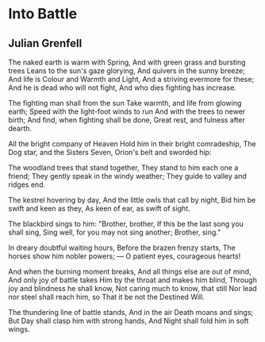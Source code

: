 # Into Battle
## Julian Grenfell
The naked earth is warm with Spring,
And with green grass and bursting trees
Leans to the sun's gaze glorying,
And quivers in the sunny breeze;
And life is Colour and Warmth and Light,
And a striving evermore for these;
And he is dead who will not fight,
And who dies fighting has increase.

The fighting man shall from the sun
Take warmth, and life from glowing earth;
Speed with the light-foot winds to run
And with the trees to newer birth;
And find, when fighting shall be done,
Great rest, and fulness after dearth.

All the bright company of Heaven
Hold him in their bright comradeship,
The Dog star, and the Sisters Seven,
Orion's belt and sworded hip:

The woodland trees that stand together,
They stand to him each one a friend;
They gently speak in the windy weather;
They guide to valley and ridges end.

The kestrel hovering by day,
And the little owls that call by night,
Bid him be swift and keen as they,
As keen of ear, as swift of sight.

The blackbird sings to him: "Brother, brother,
If this be the last song you shall sing,
Sing well, for you may not sing another;
Brother, sing."

In dreary doubtful waiting hours,
Before the brazen frenzy starts,
The horses show him nobler powers; —
O patient eyes, courageous hearts!

And when the burning moment breaks,
And all things else are out of mind,
And only joy of battle takes
Him by the throat and makes him blind,
Through joy and blindness he shall know,
Not caring much to know, that still
Nor lead nor steel shall reach him, so
That it be not the Destined Will.

The thundering line of battle stands,
And in the air Death moans and sings;
But Day shall clasp him with strong hands,
And Night shall fold him in soft wings.
